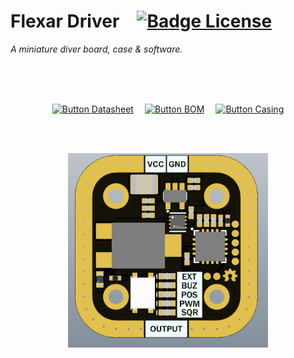 
# Flexar Driver   [![Badge License]][License]

*A miniature diver board, case & software.*

<br>
<br>

<div align = center>

<br>

[![Button Datasheet]][Datasheet]   
[![Button BOM]][BOM]   
[![Button Casing]][Casing]

<br>
<br>

<img
    src = 'Documentation/Assembly/3D%20VIEW.PNG'
    width = 320
/>

</div>

<br>


<!----------------------------------------------------------------------------->

[Datasheet]: Documentation/Datasheet.pdf
[License]: LICENSE 'This repository is licensed under the CreativeCommons Share-Alike 4.0 license.'
[Casing]: Source/Case
[BOM]: Documentation/Assembly/BOM.xlsx


<!----------------------------------[ Badges ]--------------------------------->

[Badge License]: https://img.shields.io/badge/-BY_SA-ae6c18.svg?style=for-the-badge&labelColor=EF9421&logoColor=white&logo=CreativeCommons


<!---------------------------------[ Buttons ]--------------------------------->

[Button Datasheet]: https://img.shields.io/badge/Datasheet-007AAC?style=for-the-badge&logoColor=white&logo=BookStack
[Button Casing]: https://img.shields.io/badge/Casing-683D87?style=for-the-badge&logoColor=white&logo=GitLFS
[Button BOM]: https://img.shields.io/badge/BOM-CB2E6D?style=for-the-badge&logoColor=white&logo=GIPHY
